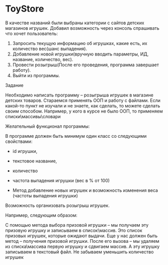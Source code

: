# ToyStore

В качестве названий были выбраны категории с сайтов детских магазинов игрушек. 
Добавил возможность через консоль спрашивать что хочет пользователь: 
1. Запросить текущую информацию об игрушках, какие есть, их количество вес(шанс выпадения).
2. Добавление новой игрушки(вручную вводить параметры, ИД, название, количество, вес).
3. Провести розыгрыш(После его проведения, программа завершает работу).
4. Выйти из программы.

Задание
 
Необходимо написать программу – розыгрыша игрушек в магазине детских товаров.
Стараемся применять ООП и работу с файлами.
Если какой-то пункт не изучали и не знаете, как сделать, то можете сделать своим способом. Например, у кого в курсе не было ООП, то применяем списки\массивы\словари

Желательный функционал программы:

В программе должен быть минимум один класс со следующими свойствами:
- id игрушки,

- текстовое название,

- количество

- частота выпадения игрушки (вес в % от 100)

- Метод добавление новых игрушек и возможность изменения веса (частоты выпадения игрушки)

Возможность организовать розыгрыш игрушек.

Например, следующим образом:

С помощью метода выбора призовой игрушки – мы получаем эту призовую игрушку и записываем в список\массив.
Это список призовых игрушек, которые ожидают выдачи.
Еще у нас должен быть метод – получения призовой игрушки.
После его вызова – мы удаляем из списка\массива первую игрушку и сдвигаем массив. А эту игрушку записываем в текстовый файл.
Не забываем уменьшить количество игрушек

